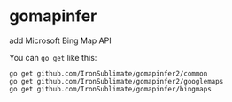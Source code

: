 # gomapinfer

add Microsoft Bing Map API 

You can `go get` like this:

    go get github.com/IronSublimate/gomapinfer2/common
    go get github.com/IronSublimate/gomapinfer2/googlemaps
    go get github.com/IronSublimate/gomapinfer/bingmaps
